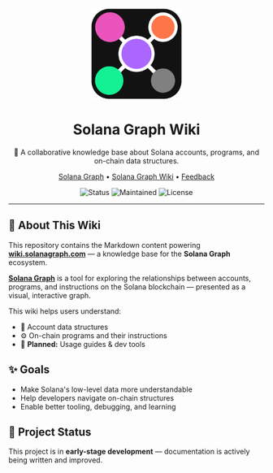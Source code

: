 <p align="center">
  <img src="logo.svg" alt="Solana Graph Logo" width="180" />
</p>

<h1 align="center">Solana Graph Wiki</h1>

<p align="center">
  🧠 A collaborative knowledge base about Solana accounts, programs, and on-chain data structures.
</p>

<p align="center">
  <a href="https://solanagraph.com">Solana Graph</a> • 
  <a href="https://wiki.solanagraph.com">Solana Graph Wiki</a> • 
  <a href="https://github.com/solanagraph">Feedback</a>
</p>

<p align="center">
  <img alt="Status" src="https://img.shields.io/badge/status-early%20alpha-orange" />
  <img alt="Maintained" src="https://img.shields.io/badge/maintained-yes-brightgreen" />
  <img alt="License" src="https://img.shields.io/github/license/darkyfoxy/solana_graph_wiki" />
</p>

---

## 📘 About This Wiki

This repository contains the Markdown content powering [**wiki.solanagraph.com**](https://wiki.solanagraph.com) — a knowledge base for the **Solana Graph** ecosystem.

[**Solana Graph**](https://solanagraph.com) is a tool for exploring the relationships between accounts, programs, and instructions on the Solana blockchain — presented as a visual, interactive graph.

This wiki helps users understand:

- 📁 Account data structures  
- ⚙️ On-chain programs and their instructions  
- 🧪 **Planned:** Usage guides & dev tools

## ✨ Goals

- Make Solana's low-level data more understandable  
- Help developers navigate on-chain structures  
- Enable better tooling, debugging, and learning

## 🧪 Project Status

This project is in **early-stage development** — documentation is actively being written and improved.

